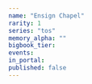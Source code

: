 ```yaml
---
name: "Ensign Chapel"
rarity: 1
series: "tos"
memory_alpha: ""
bigbook_tier:
events:
in_portal:
published: false
---
```


